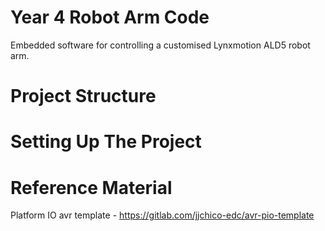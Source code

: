 # Year 4 Robot Arm Code
Embedded software for controlling a customised Lynxmotion ALD5 robot arm.

# Project Structure

# Setting Up The Project

# Reference Material
Platform IO avr template - https://gitlab.com/jjchico-edc/avr-pio-template